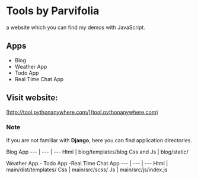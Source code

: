 # Tools by Parvifolia

a website which you can find my demos with JavaScript.


## Apps

* Blog
* Weather App
* Todo App
* Real Time Chat App

## Visit website:

[http://tool.pythonanywhere.com/](tool.pythonanywhere.com)

### Note

If you are not familiar with **Django**, here you can find application directories.


Blog App
--- | --- | ---
Html | blog/templates/blog
Css and Js | blog/static/

  

Weather App - Todo App -Real Time Chat App
--- | --- | ---
Html | main/dist/templates/
Css | main/src/scss/
Js | main/src/js/index.js

